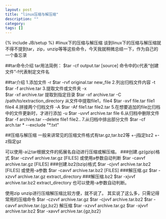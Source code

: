 ```yaml
---
layout: post
title: "linux压缩与解压缩"
description: ""
category: 
tags: []
---
```

{% include JB/setup %}
#linux下的压缩与解压缩
谈到linux下的压缩与解压缩就不得不提到tar，zip，unzip等等这些命令，今天我就稍微总结一下，作为自己的一个备忘录

##tar命令介绍
tar用法简例：
	$tar -cf output.tar [source]
命令中的c代表“创建文件”-f代表制定文件名

##tar介绍
1.添加文件 -r
	$tar -rvf original.tar new_file
2.列出归档文件内容 -t
	$tar -f archive.tar
3.提取文件或文件夹 -x  
	$tar -xf archive.tar
  提取到指定目录
	$tar -xf archive.tar -C /path/to/extraction_directory
  从文件中提取file1，file4 
	$tar -xvf file.tar  file1 file4 
4.拼接两个归档文件 -A
	$tar -Af file1.tar file2.tar
5.在想要追加的file比归档中的文件更新时，才进行添加 -u
	$tar -uvvf archive.tar file
6.从归档中删除文件
	$tar -f archive.tar --delete file1 file2..
7.从归档中排出部分文件
	$tar -cf arch.tar * --exclude "*.txt"

##压缩与解压缩
一般来讲常见的压缩文件格式有tar.gz,tar.bz2等
+-j指定bz2
+-z指定gz

可以使用-a让tar根据文件的拓展名自动进行压缩或解压缩。
###创建.gz(gzip)格式
	$tar -czvvf archive.tar.gz [FILES]
或使用a参数自动判断
	$tar -cavvf archive.tar.gz [FILES]
###创建.bz2(bzip)格式
	$tar -cjvvf archive.tar.bz2 [FILES]
或使用-a参数
	$tar -cavvf archive.tar.bz2 [FILES]
###解压缩.gz
	$tar -xzvvf archive.tar.gz extract_directory
###解压缩.bz2 
	$tar -xjvvf archive.tar.bz2 extract_directory
也可以使用-a参数自动判断。

使用zip unzip进行压缩解压缩比较方便，就不说了。
其实说了这么多，只需记得常用的压缩命令
	$tar -czvvf archive.tar.gz
	$tar -cjvvf archive.tar.bz2
	$tar -cavvf archive.tar.{gz,bz2}
解压缩
	$tar -xzvvf archive.tar.gz
	$tar -xjvvf archive.tar.bz2
	$tar -xavvf archive.tar.{gz,bz2}

	
